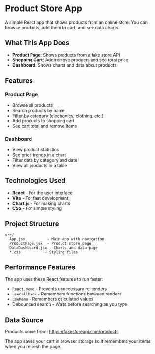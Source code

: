 # Product Store App

A simple React app that shows products from an online store. You can browse products, add them to cart, and see data charts.

## What This App Does

- **Product Page**: Shows products from a fake store API
- **Shopping Cart**: Add/remove products and see total price
- **Dashboard**: Shows charts and data about products


## Features

### Product Page
- Browse all products
- Search products by name
- Filter by category (electronics, clothing, etc.)
- Add products to shopping cart
- See cart total and remove items

### Dashboard
- View product statistics
- See price trends in a chart
- Filter data by category and date
- View all products in a table

## Technologies Used

- **React** - For the user interface
- **Vite** - For fast development
- **Chart.js** - For making charts
- **CSS** - For simple styling

## Project Structure

```
src/
  App.jsx          - Main app with navigation
  ProductPage.jsx  - Product store page
  DataDashboard.jsx - Charts and data page
  *.css           - Styling files
```

## Performance Features

The app uses these React features to run faster:
- `React.memo` - Prevents unnecessary re-renders
- `useCallback` - Remembers functions between renders
- `useMemo` - Remembers calculated values
- Debounced search - Waits before searching as you type

## Data Source

Products come from: https://fakestoreapi.com/products

The app saves your cart in browser storage so it remembers your items when you refresh the page.


